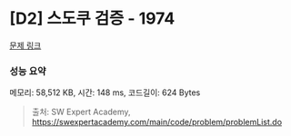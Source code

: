 # [D2] 스도쿠 검증 - 1974 

[문제 링크](https://swexpertacademy.com/main/code/problem/problemDetail.do?contestProbId=AV5Psz16AYEDFAUq) 

### 성능 요약

메모리: 58,512 KB, 시간: 148 ms, 코드길이: 624 Bytes



> 출처: SW Expert Academy, https://swexpertacademy.com/main/code/problem/problemList.do
